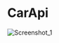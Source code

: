 # CarApi
![Screenshot_1](https://user-images.githubusercontent.com/74095539/142684450-3f5c8e51-cb56-48b4-b684-2aebd251b927.jpg)
